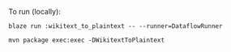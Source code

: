To run (locally):

```
blaze run :wikitext_to_plaintext -- --runner=DataflowRunner
```

```
mvn package exec:exec -DWikitextToPlaintext
```
